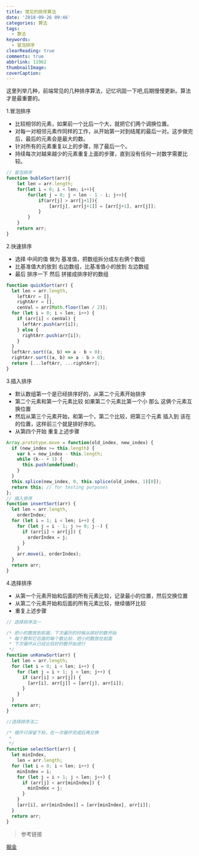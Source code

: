 ```yaml
---
title: 常见的排序算法
date: '2018-09-26 09:46'
categories: 算法
tags:
  - 算法
keywords:
  - 冒泡排序
clearReading: true
comments: true
abbrlink: 11962
thumbnailImage:
coverCaption:
---
```


这里列举几种，前端常见的几种排序算法，记忆巩固一下吧,后期慢慢更新。算法才是最重要的。

<!-- more -->

1.冒泡排序

- 比较相邻的元素，如果前一个比后一个大，就把它们两个调换位置。
- 对每一对相邻元素作同样的工作，从开始第一对到结尾的最后一对。这步做完后，最后的元素会是最大的数。
- 针对所有的元素重复以上的步骤，除了最后一个。
- 持续每次对越来越少的元素重复上面的步骤，直到没有任何一对数字需要比较。

```JavaScript bubleSort.js
// 冒泡排序
function bubleSort(arr){
    let len = arr.length;
    for(let i = 0; i < len; i++){
        for(let j = 0; j < len - 1 - i; j++){
            if(arr[j] > arr[j+1]){
                [arr[j], arr[j+1]] = [arr[j+1], arr[j]];
            }
        }
    }
    return arr;
}

```

2.快速排序

- 选择 中间的值 做为 基准值，把数组拆分成左右俩个数组
- 比基准值大的放到 右边数组，比基准值小的放到 左边数组
- 最后 排序一下 然后 拼接成排序好的数组

```javascript quickSort.js
function quickSort(arr) {
  let len = arr.length,
    leftArr = [],
    rightArr = [],
    cenVal = arr[Math.floor(len / 2)];
  for (let i = 0; i < len; i++) {
    if (arr[i] < cenVal) {
      leftArr.push(arr[i]);
    } else {
      rightArr.push(arr[i]);
    }
  }
  leftArr.sort((a, b) => a - b > 0);
  rightArr.sort((a, b) => a - b > 0);
  return [...leftArr, ...rightArr];
}
```

3.插入排序

- 默认数组第一个是已经排序好的，从第二个元素开始排序
- 第二个元素和第一个元素比较 如果第二个元素比第一个小 那么 这俩个元素互换位置
- 然后从第三个元素开始，和第一个，第二个比较，把第三个元素 插入到 该在的位置，这样前三个就是排好序的。
- 从第四个开始 重复上述步骤

```javascript insertSort.js
Array.prototype.move = function(old_index, new_index) {
  if (new_index >= this.length) {
    var k = new_index - this.length;
    while (k-- + 1) {
      this.push(undefined);
    }
  }
  this.splice(new_index, 0, this.splice(old_index, 1)[0]);
  return this; // for testing purposes
};
// 插入排序
function insertSort(arr) {
  let len = arr.length,
    orderIndex;
  for (let i = 1; i < len; i++) {
    for (let j = i - 1; j >= 0; j--) {
      if (arr[i] < arr[j]) {
        orderIndex = j;
      }
    }
    arr.move(i, orderIndex);
  }
  return arr;
}
```

4.选择排序

- 从第一个元素开始和后面的所有元素比较，记录最小的位置，然后交换位置
- 从第二个元素开始和后面的所有元素比较，继续循环比较
- 重复上述步骤

```javascript selectSort.js
// 选择排序法一

/* 把小的数放到前面，下次遍历的时候从排好的数开始
 * 每个数和它后面的每个数比较，把小的数放在前面
 * 下次循环从已经比较好的数开始进行
 */
function unKonwSort(arr) {
  let len = arr.length;
  for (let i = 0; i < len; i++) {
    for (let j = i + 1; j < len; j++) {
      if (arr[i] > arr[j]) {
        [arr[i], arr[j]] = [arr[j], arr[i]];
      }
    }
  }
  return arr;
}

//选择排序法二

/* 循环只保留下标，在一次循环完成后再交换
 *
 */
function selectSort(arr) {
  let minIndex,
    len = arr.length;
  for (let i = 0; i < len; i++) {
    minIndex = i;
    for (let j = i + 1; j < len; j++) {
      if (arr[j] < arr[minIndex]) {
        minIndex = j;
      }
    }
    [arr[i], arr[minIndex]] = [arr[minIndex], arr[i]];
  }
  return arr;
}
```

> 参考链接

[掘金](https://juejin.im/post/57dcd394a22b9d00610c5ec8#heading-10)
